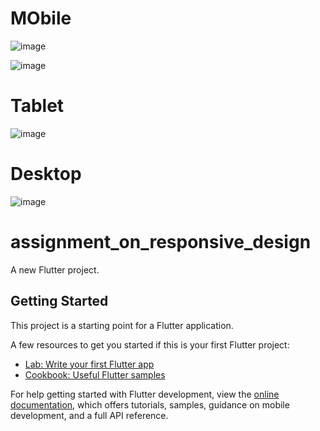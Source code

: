 # MObile
![image](https://github.com/user-attachments/assets/32fae8ce-107c-4adb-90e0-b176e69e5704)

![image](https://github.com/user-attachments/assets/ad3930bf-b895-42a8-91eb-f24f186d3973)
# Tablet
![image](https://github.com/user-attachments/assets/d6c08ecc-e52b-4e13-9e48-fb68fb68084c)

# Desktop 
![image](https://github.com/user-attachments/assets/ff1e6b38-cf5c-4d98-819c-25e5c7d2b657)






# assignment_on_responsive_design

A new Flutter project.

## Getting Started

This project is a starting point for a Flutter application.

A few resources to get you started if this is your first Flutter project:

- [Lab: Write your first Flutter app](https://docs.flutter.dev/get-started/codelab)
- [Cookbook: Useful Flutter samples](https://docs.flutter.dev/cookbook)

For help getting started with Flutter development, view the
[online documentation](https://docs.flutter.dev/), which offers tutorials,
samples, guidance on mobile development, and a full API reference.
